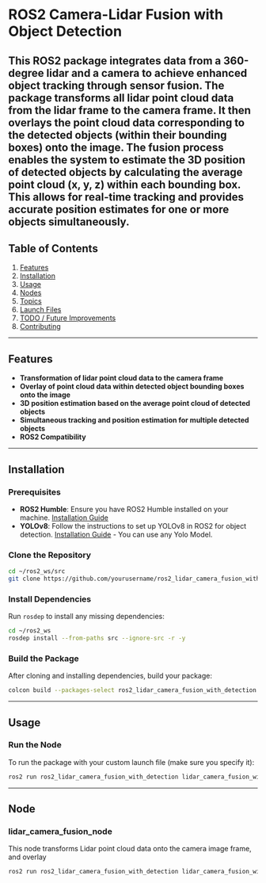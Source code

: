 # ROS2 Camera-Lidar Fusion with Object Detection

  This ROS2 package integrates data from a 360-degree lidar and a camera to achieve enhanced object tracking through sensor fusion. The package transforms all lidar point cloud data from the lidar frame to the camera frame. It then overlays the point cloud data corresponding to the detected objects (within their bounding boxes) onto the image.
  The fusion process enables the system to estimate the 3D position of detected objects by calculating the average point cloud (x, y, z) within each bounding box. This allows for real-time tracking and provides accurate position estimates for one or more objects simultaneously.
---

## Table of Contents
1. [Features](#features)
2. [Installation](#installation)
3. [Usage](#usage)
4. [Nodes](#nodes)
5. [Topics](#topics)
6. [Launch Files](#launch-files)
7. [TODO / Future Improvements](#todo--future-improvements)
8. [Contributing](#contributing)

---

## Features
- **Transformation of lidar point cloud data to the camera frame**
- **Overlay of point cloud data within detected object bounding boxes onto the image**
- **3D position estimation based on the average point cloud of detected objects**
- **Simultaneous tracking and position estimation for multiple detected objects**
- **ROS2 Compatibility**

---

## Installation

### Prerequisites
- **ROS2 Humble**: Ensure you have ROS2 Humble installed on your machine. [Installation Guide](https://docs.ros.org/en/humble/Installation.html)
- **YOLOv8**: Follow the instructions to set up YOLOv8 in ROS2 for object detection. [Installation Guide](https://github.com/mgonzs13/yolov8_ros) - You can use any Yolo Model.

### Clone the Repository
```bash
cd ~/ros2_ws/src
git clone https://github.com/yourusername/ros2_lidar_camera_fusion_with_detection.git
```
### Install Dependencies
Run `rosdep` to install any missing dependencies:
```bash
cd ~/ros2_ws
rosdep install --from-paths src --ignore-src -r -y
```
### Build the Package
After cloning and installing dependencies, build your package:
```bash
colcon build --packages-select ros2_lidar_camera_fusion_with_detection
```
---

## Usage
### Run the Node
To run the package with your custom launch file (make sure you specify it):
```bash
ros2 run ros2_lidar_camera_fusion_with_detection lidar_camera_fusion_with_detection
```
---
## Node
### lidar_camera_fusion_node
This node transforms Lidar point cloud data onto the camera image frame, and overlay

```bash
ros2 run ros2_lidar_camera_fusion_with_detection lidar_camera_fusion_with_detection
```
